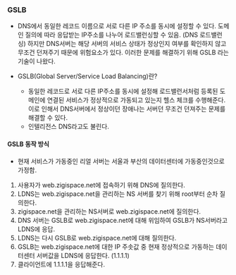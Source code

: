 ### GSLB

- DNS에서 동일한 레코드 이름으로 서로 다른 IP 주소를 동시에 설정할 수 있다. 도메인 질의에 따라 응답받는 IP주소를 나누어 로드밸런싱할 수 있음. (DNS 로드밸런싱)
  하지만 DNS서버는 해당 서버의 서비스 상태가 정상인지 여부를 확인하지 않고 무조건 던져주기 때문에 위험요소가 있다.
  이러한 문제를 해결하기 위해 GSLB 라는 기술이 나왔다.

- GSLB(Global Server/Service Load Balancing)란?
  - 동일한 레코드로 서로 다른 IP주소를 동시에 설정해 로드밸런서처럼 등록된 도메인에 연결된 서비스가 정상적으로 가동되고 있는지 헬스 체크를 수행해준다.
    이로 인해서 DNS서버에서 정상이던 장애나는 서버던 무조건 던져주는 문제를 해결할 수 있다.
  - 인텔리전스 DNS라고도 불린다.

#### GSLB 동작 방식

- 현재 서비스가 가동중인 리얼 서버는 서울과 부산의 데이터센터에 가동중인것으로 가정함.

1. 사용자가 web.zigispace.net에 접속하기 위해 DNS에 질의한다.
2. LDNS는 web.zigispace.net을 관리하는 NS 서버를 찾기 위해 root부터 순차 질의한다.
3. zigispace.net을 관리하는 NS서버로 web.zigispace.net에 질의한다.
4. DNS 서버는 GSLB로 web.zigispace.net에 대해 위임하여 GSLB가 NS서버라고 LDNS에 응답.
5. LDNS는 다시 GSLB로 web.zigispace.net에 대해 질의한다.
6. GSLB는 web.zigispace.net에 대한 IP 주솟값 중 현재 정상적으로 가동하는 데이터센터 서버값을 LDNS에 응답한다. (1.1.1.1)
7. 클라이언트에 1.1.1.1을 응답해준다.
